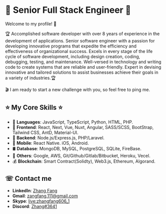 # 🚀 <b>Senior Full Stack Engineer</b> 🚀

Welcome to my profile! 👐

🏆 Accomplished software developer with over 8 years of experience in the development of applications. Senior software engineer with a passion for developing innovative programs that expedite the efficiency and effectiveness of organizational success. Excels in every stage of the life cycle of software development, including design creation, coding, debugging, testing, and maintenance. Well-versed in technology and writing code to create systems that are reliable and user-friendly. Expert in devising innovative and tailored solutions to assist businesses achieve their goals in a variety of industries.🏆

🎬 I am ready to start a new challenge with you, so feel free to ping me.

## ⭐ <b>My Core Skills</b> ⭐
- 🏅 <b>Languages</b>: JavaScript, TypeScript, Python, HTML, PHP.
- 🔸 <b>Frontend</b>: React, Next, Vue, Nuxt, Angular, SASS/SCSS, BootStrap, Tailwind CSS, AntD, Material-UI.
- 🔸 <b>Backend</b>: Node.js/Express.js, PHP/Laravel.
- 🔸 <b>Mobile</b>: React Native. iOS, Android.
- 🛢 <b>Database</b>: MongoDB, MySQL, PostgreSQL, SQLite, FireBase.
- 🔸 <b>Others</b>: Google, AWS, Git/Github/Gitlab/Bitbucket, Heroku, Vecel.
- 💰 <b>Blockchain</b>: Smart Contract(Solidty), Web3.js, Ethereum, Algorand.

## ☏ <b>Contact me</b>
- <b>LinkedIn</b>: [Zhang Fang](https://linkedin.com/in/zhang-fang-873243167/)
- <b>Gmail</b>: zangfang.111@gmail.com
- <b>Skype</b>: <a href='skype:live:zhangfang606_1?chat'>live:zhangfang606_1</a>
- <b>Discord</b>: <a href='http://discord.gg/690450605218725889' target='_blank'>Zhang#3641</a>
